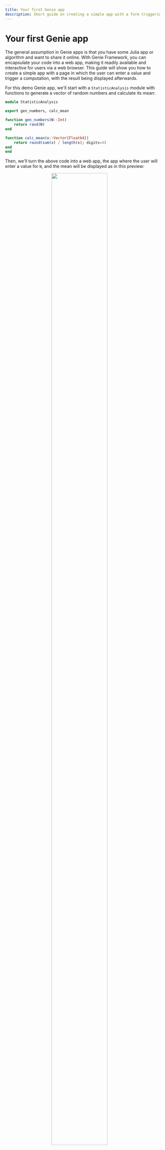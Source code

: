 ```yaml
---
title: Your first Genie app
description: Short guide on creating a simple app with a form triggering some computations.
---
```


# Your first Genie app

The general assumption in Genie apps is that you have some Julia app or algorithm  and want to share it online. With Genie Framework, you can encapsulate your code into a web app, making it readily available and interactive for users via a web browser. This guide will show you how to create a simple app with a page in which the user can enter a value and trigger a computation, with the result being displayed afterwards.

For this demo Genie app, we'll start with a `StatisticAnalysis` module with functions to generate a vector of random numbers and calculate its mean:


```julia [StatisticAnalysis.jl]
module StatisticAnalysis

export gen_numbers, calc_mean

function gen_numbers(N::Int)
    return rand(N)
end

function calc_mean(x::Vector{Float64})
    return round(sum(x) / length(x); digits=4)
end
end

```

Then, we'll turn the above code into a web app, the app where the user will enter a value for `N`, and the mean will be displayed as in this preview:

<img class="border-gray-300 border-2" style="display:block;width:90%;max-width:40%;margin-left:auto;margin-right:auto" src="/assets/guides/first-genie-app/preview.gif">

### Running the app

Start with an empty project folder and create a `lib/` folder in it. Then, place the `StatisticAnalysis.jl` file inside `lib/`. The contents of this folder will be automatically loaded into the `Main` module when the app is run.

Next, create a file `App.jl`, which will be the entry point to the app, with the following content:

```julia
module App
using GenieFramework
using Main.StatisticAnalysis
@genietools

end
```
The `GenieFramework` package includes everything you'll need to build the web app, and the `@genietools` macro enables features such as logging and hot code reloading. 


This is what the file structure should look like so far:

```
.
├── App.jl
└── lib/
    └── StatisticAnalysis.jl
```

To launch the app, start a Julia REPL with `julia --project` in the project folder and run

```julia
using GenieFramework; Genie.loadapp(); up()
```

This will start a server on port `8000` and you can access the app at http://localhost:8000. To stop the server, execute `down()` in the REPL.

Now that you've set up the computational code and the app is running, it's time to add the pages to trigger the analysis and display the results.


### Welcome page

Let's start with a simple index page at the root `/` path with a link to the number input form. You can create it with a route, which takes a as an argument an action function that returns the content of the page:


```julia [App.jl] {6-9}
module App
using GenieFramework
using Main.StatisticAnalysis

route("/") do
    [ h4("Welcome to the number analysis module"),
      a("Numbers form", href="/form") ]
end

end

```

The `h4` and `a` functions come from Genie's low-code UI API, in which each function generates the corresponding HTML element. This allows you to implement pages in pure Julia. When you run the app, you should see the page at `http://localhost:8000`.

### Number input form

The second page will have a form with an input field to introduce the length of the vector of random numbers, with a submit button to send the information to the server. For this page, create a route `/form` the following content in its action function:

```julia [App.jl]
route("/form") do
    Html.form(action = "/result", method="POST", [
        input(type="number", name="N", placeholder="Enter vector length")
        input(type="submit", value="Send")
    ])
end
```
The `action` parameter in the `form` element specifies the path to which the form data will be sent, and `method` specifies the HTTP method. We'll use `POST` to send the data enclosed in the body of the HTTP request. An alternative would be `GET`, with the data being appended to the URL as `/result?N=[value]`.

Inside the form, the `number` type input will show as an input box, whereas the `submit` type input will appear as the button that submits the form. 

### Results page

When the form is submitted, a `POST` request will be sent to the `/result` path, where the analysis will be performed with the form data. For the results page, define a route implementing the processing as

```julia [App.jl]
using GenieFramework.Genie.Requests: postpayload
route("/result", method=POST) do
    N = parse(Int, postpayload(:N))
    x = gen_numbers(N)
    m = calc_mean(x)
    p("The mean of $N random numbers is: $m", style="font-size:20px")
end

```
The `postpayload` call from the `Requests` module extracts the value of `N` from the header of the `POST` request submitted by the form. Then, the analysis is performed and a response with the result is rendered. The usual Julia string interpolation syntax is used to display the value of `N` and `m`.

### Reactive form

In some applications like dashboards, you might want to update parts of the UI when the user interacts with a component. When these updates happen without a page reload, this is known as reactivity. Genie Framework provides an elegant API to implement reactive APPs with two-way instant synchronization between the backend and the page. To introduce it, we'll reimplement the number analysis form.

Create a new module `ReactiveForm.jl` with the following content:

```julia
module ReactiveForm
using GenieFramework
using .Main.App.StatisticAnalysis
@genietools

@app begin
    @in N = 0
    @out m = 0.0
    @onchange N begin
        m = calc_mean(gen_numbers(N))
    end
end

function ui()
    cell([
        textfield("How many numbers?", :N),
        p("The average of {{N}} random numbers is {{m}}"),
    ])
end

@page("/reactive", ui)
end

```
Then, include the module in `App.jl` by appending `include("ReactiveForm.jl")` to the file.

In the flow implemented by the code, when the user types a number in the text field a reactive variable `N` is updated with the new value. This update triggers a handler that recalculates the mean and stores it in a reactive variable `m`, whose value will be automatically sent to the UI. As you can see in the gif below, all of this happens without a page reload.

<img class="border-gray-300 border-2" style="display:block;width:90%;max-width:40%;margin-left:auto;margin-right:auto" src="/assets/guides/first-genie-app/reactive.gif">

Now, let's break down the code into its parts:

1. **Imports**: besides importing `GenieFramework` we also import the data analysis code from `StatisticAnalysis`. This code could also have been defined in the module itself.
2. **Reactive code**: the block delimited by the `@app` macro implements the reactive code, which controls the app's interaction with the user.
3. **Reactive variables**: the variables tagged with `@in` and `@out` monitor their own value so that when it changes, the changes are automatically propagated to the UI. The `@in` macro specifies a variable that can be modified from the UI, whereas `@out` defines a read-only variable only modifiable from the Julia code.
4. **Reactive handler**: the `@onchange` macro defines a handler that is executed when the value of the tagged variable changes.
5. **UI function**: as seen previously, the UI is implemented in a `ui` function with the low-code API. The `textfield` is bound to the `N` variable, which will store the component's state. Moreover, the `{{}}` syntax is used to display a reactive variable's value in a page.
6. **Route**: the `@page` macro defines a route that will render the specified `ui` function.

And this is it, you've implemented your first Genie app! If you'd like to go further, check out the guides on [Adding dynamic pages](/guides/adding-dynamic-pages), [Adding reactive pages](/guides/adding-dynamic-pages) or [Deploying Genie apps](/guides/deploying-genie-apps).
